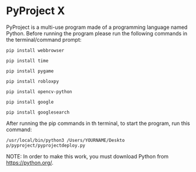 # PyProject X
PyProject is a multi-use program made of a programming language named Python. Before running the program please run the following commands in the terminal/command prompt:

```
pip install webbrowser
```
```
pip install time
```
```
pip install pygame
```
```
pip install robloxpy
```
```
pip install opencv-python
```
```
pip install google
```
```
pip install googlesearch
```
After running the pip commands in th terminal, to start the program, run this command:
```
/usr/local/bin/python3 /Users/YOURNAME/Deskto
p/pyproject/pyprojectdeploy.py
```
NOTE: In order to make this work, you must download Python from https://python.org/.